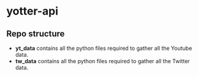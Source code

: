 # yotter-api
## Repo structure

* **yt_data** contains all the python files required to gather all the Youtube data.
* **tw_data** contains all the python files required to gather all the Twitter data.
